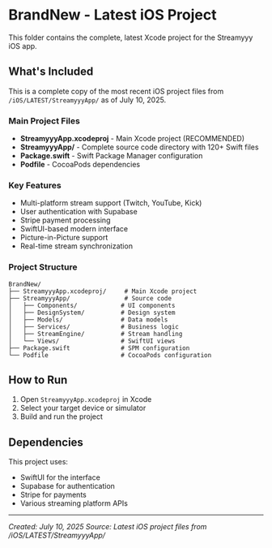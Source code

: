 # BrandNew - Latest iOS Project

This folder contains the complete, latest Xcode project for the Streamyyy iOS app.

## What's Included

This is a complete copy of the most recent iOS project files from `/iOS/LATEST/StreamyyyApp/` as of July 10, 2025.

### Main Project Files
- **StreamyyyApp.xcodeproj** - Main Xcode project (RECOMMENDED)
- **StreamyyyApp/** - Complete source code directory with 120+ Swift files
- **Package.swift** - Swift Package Manager configuration
- **Podfile** - CocoaPods dependencies

### Key Features
- Multi-platform stream support (Twitch, YouTube, Kick)
- User authentication with Supabase
- Stripe payment processing
- SwiftUI-based modern interface
- Picture-in-Picture support
- Real-time stream synchronization

### Project Structure
```
BrandNew/
├── StreamyyyApp.xcodeproj/     # Main Xcode project
├── StreamyyyApp/               # Source code
│   ├── Components/            # UI components
│   ├── DesignSystem/          # Design system
│   ├── Models/                # Data models
│   ├── Services/              # Business logic
│   ├── StreamEngine/          # Stream handling
│   └── Views/                 # SwiftUI views
├── Package.swift              # SPM configuration
└── Podfile                    # CocoaPods configuration
```

## How to Run

1. Open `StreamyyyApp.xcodeproj` in Xcode
2. Select your target device or simulator
3. Build and run the project

## Dependencies

This project uses:
- SwiftUI for the interface
- Supabase for authentication
- Stripe for payments
- Various streaming platform APIs

---

*Created: July 10, 2025*
*Source: Latest iOS project files from /iOS/LATEST/StreamyyyApp/*